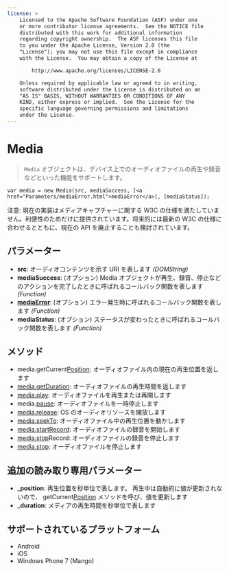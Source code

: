 ```yaml
---
license: >
    Licensed to the Apache Software Foundation (ASF) under one
    or more contributor license agreements.  See the NOTICE file
    distributed with this work for additional information
    regarding copyright ownership.  The ASF licenses this file
    to you under the Apache License, Version 2.0 (the
    "License"); you may not use this file except in compliance
    with the License.  You may obtain a copy of the License at

        http://www.apache.org/licenses/LICENSE-2.0

    Unless required by applicable law or agreed to in writing,
    software distributed under the License is distributed on an
    "AS IS" BASIS, WITHOUT WARRANTIES OR CONDITIONS OF ANY
    KIND, either express or implied.  See the License for the
    specific language governing permissions and limitations
    under the License.
---
```


Media
=====

> `Media` オブジェクトは、デバイス上でのオーディオファイルの再生や録音などといった機能をサポートします。

    var media = new Media(src, mediaSuccess, [<a href="Parameters/mediaError.html">mediaError</a>], [mediaStatus]);


注意: 現在の実装はメディアキャプチャーに関する W3C の仕様を満たしていません。利便性のためだけに提供されています。将来的には最新の W3C の仕様に合わせるとともに、現在の API を廃止することも検討されています。

パラメーター
----------

- __src__: オーディオコンテンツを示す URI を表します _(DOMString)_
- __mediaSuccess__: (オプション) Media オブジェクトが再生、録音、停止などのアクションを完了したときに呼ばれるコールバック関数を表します _(Function)_
- __<a href="Parameters/mediaError.html">mediaError</a>__: (オプション) エラー発生時に呼ばれるコールバック関数を表します _(Function)_
- __mediaStatus__: (オプション) ステータスが変わったときに呼ばれるコールバック関数を表します _(Function)_

メソッド
-------

- media.getCurrent<a href="../geolocation/Position/position.html">Position</a>: オーディオファイル内の現在の再生位置を返します
- <a href="media.getDuration.html">media.getDuration</a>: オーディオファイルの再生時間を返します
- <a href="media.play.html">media.play</a>: オーディオファイルを再生または再開します
- media.<a href="../events/events.pause.html">pause</a>: オーディオファイルを一時停止します
- <a href="media.release.html">media.release</a>: OS のオーディオリソースを開放します
- <a href="media.seekTo.html">media.seekTo</a>: オーディオファイル中の再生位置を動かします
- <a href="media.startRecord.html">media.startRecord</a>: オーディオファイルの録音を開始します
- <a href="media.stop.html">media.stop</a>Record: オーディオファイルの録音を停止します
- <a href="media.stop.html">media.stop</a>: オーディオファイルを停止します

追加の読み取り専用パラメーター
---------------------

- ___position__: 再生位置を秒単位で表します。 再生中は自動的に値が更新されないので、 getCurrent<a href="../geolocation/Position/position.html">Position</a> メソッドを呼び、値を更新します
- ___duration__: メディアの再生時間を秒単位で表します

サポートされているプラットフォーム
-------------------

- Android
- iOS
- Windows Phone 7 (Mango)

